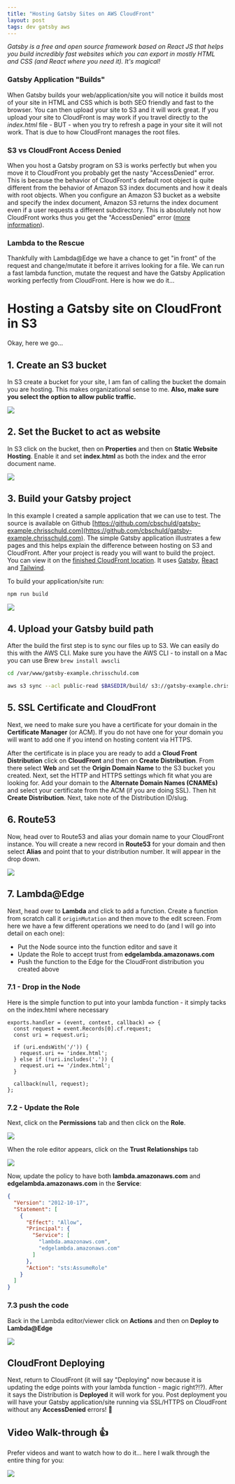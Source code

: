 ```yaml
---
title: "Hosting Gatsby Sites on AWS CloudFront"
layout: post
tags: dev gatsby aws
---
```


*Gatsby is a free and open source framework based on React JS that helps you build incredibly fast websites which you can export in mostly HTML and CSS (and React where you need it).  It's magical!*

### Gatsby Application "Builds"

When Gatsby builds your web/application/site you will notice it builds most of your site in HTML and CSS which is both SEO friendly and fast to the browser.  You can then upload your site to S3 and it will work great.  If you upload your site to CloudFront is may work if you travel directly to the *index.html* file - BUT - when you try to refresh a page in your site it will not work.  That is due to how CloudFront manages the root files.

### S3 vs CloudFront Access Denied 

When you host a Gatsby program on S3 is works perfectly but when you move it to CloudFront you probably get the nasty "AccessDenied" error.  This is because the behavior of CloudFront's default root object is quite different from the behavior of Amazon S3 index documents and how it deals with root objects. When you configure an Amazon S3 bucket as a website and specify the index document, Amazon S3 returns the index document even if a user requests a different subdirectory.  This is absolutely not how CloudFront works thus you get the "AccessDenied" error ([more information](https://docs.aws.amazon.com/AmazonCloudFront/latest/DeveloperGuide/DefaultRootObject.html)).

### Lambda to the Rescue

Thankfully with Lambda@Edge we have a chance to get "in front" of the request and change/mutate it before it arrives looking for a file.  We can run a fast lambda function, mutate the request and have the Gatsby Application working perfectly from CloudFront.  Here is how we do it...

# Hosting a Gatsby site on CloudFront in S3

Okay, here we go...

## 1. Create an S3 bucket

In S3 create a bucket for your site, I am fan of calling the bucket the domain you are hosting.  This makes organizational sense to me.  **Also, make sure you select the option to allow public traffic.**

<img class="screenshot" src="https://s3-us-west-2.amazonaws.com/chrisschuld.com/images/gatsby-cloudfront-hosting-create-bucket.jpg"/>

## 2. Set the Bucket to act as website

In S3 click on the bucket, then on **Properties** and then on **Static Website Hosting**.  Enable it and set **index.html** as both the index and the error document name.

<img class="screenshot" src="https://s3-us-west-2.amazonaws.com/chrisschuld.com/images/gatsby-cloudfront-hosting-static-website-s3.jpg"/>

## 3. Build your Gatsby project

In this example I created a sample application that we can use to test.  The source is available on Github [https://github.com/cbschuld/gatsby-example.chrisschuld.com](https://github.com/cbschuld/gatsby-example.chrisschuld.com).  The simple Gatsby application illustrates a few pages and this helps explain the difference between hosting on S3 and CloudFront.  After your project is ready you will want to build the project.  You can view it on the [finished CloudFront location](https://gatsby-example.chrisschuld.com/).  It uses [Gatsby](https://www.gatsbyjs.org/), [React](https://reactjs.org/) and [Tailwind](https://tailwindcss.com/).

To build your application/site run:

```zsh
npm run build
```

<img class="screenshot" src="https://s3-us-west-2.amazonaws.com/chrisschuld.com/images/gatsby-cloudfront-hosting-build-application.jpg"/>

## 4. Upload your Gatsby build path

After the build the first step is to sync our files up to S3.  We can easily do this with the AWS CLI.  Make sure you have the AWS CLI - to install on a Mac you can use Brew `brew install awscli`

```zsh
cd /var/www/gatsby-example.chrisschuld.com

aws s3 sync --acl public-read $BASEDIR/build/ s3://gatsby-example.chrisschuld.com/ --profile=cbschuld
```

## 5. SSL Certificate and CloudFront

Next, we need to make sure you have a certificate for your domain in the **Certificate Manager** (or ACM).  If you do not have one for your domain you will want to add one if you intend on hosting content via HTTPS.

After the certificate is in place you are ready to add a **Cloud Front Distribution** click on **CloudFront** and then on **Create Distribution**.  From there select **Web** and set the **Origin Domain Name** to the S3 bucket you created.  Next, set the HTTP and HTTPS settings which fit what you are looking for.  Add your domain to the **Alternate Domain Names (CNAMEs)** and select your certificate from the ACM (if you are doing SSL).  Then hit **Create Distribution**.  Next, take note of the Distribution ID/slug.

## 6. Route53

Now, head over to Route53 and alias your domain name to your CloudFront instance.  You will create a new record in **Route53** for your domain and then select **Alias** and point that to your distribution number.  It will appear in the drop down.

<img class="screenshot" src="https://s3-us-west-2.amazonaws.com/chrisschuld.com/images/gatsby-cloudfront-hosting-route53-alias.jpg"/>

## 7. Lambda@Edge

Next, head over to **Lambda** and click to add a function.  Create a function from scratch call it `originMutation` and then move to the edit screen.  From here we have a few different operations we need to do (and I will go into detail on each one):

+ Put the Node source into the function editor and save it
+ Update the Role to accept trust from **edgelambda.amazonaws.com**
+ Push the function to the Edge for the CloudFront distribution you created above

### 7.1 - Drop in the Node

Here is the simple function to put into your lambda function - it simply tacks on the index.html where necessary

```node
exports.handler = (event, context, callback) => {
  const request = event.Records[0].cf.request;
  const uri = request.uri;

  if (uri.endsWith('/')) {
    request.uri += 'index.html';
  } else if (!uri.includes('.')) {
    request.uri += '/index.html';
  }

  callback(null, request);
};
```

### 7.2 - Update the Role

Next, click on the **Permissions** tab and then click on the **Role**.

<img class="screenshot" src="https://s3-us-west-2.amazonaws.com/chrisschuld.com/images/gatsby-cloudfront-hosting-role.jpg"/>

When the role editor appears, click on the **Trust Relationships** tab

<img class="screenshot" src="https://s3-us-west-2.amazonaws.com/chrisschuld.com/images/gatsby-cloudfront-hosting-role-edit-trust.jpg"/>

Now, update the policy to have both **lambda.amazonaws.com** and **edgelambda.amazonaws.com** in the **Service**:

```json
{
  "Version": "2012-10-17",
  "Statement": [
    {
      "Effect": "Allow",
      "Principal": {
        "Service": [
          "lambda.amazonaws.com",
          "edgelambda.amazonaws.com"
        ]
      },
      "Action": "sts:AssumeRole"
    }
  ]
}
```

### 7.3 push the code

Back in the Lambda editor/viewer click on **Actions** and then on **Deploy to Lambda@Edge**

<img class="screenshot" src="https://s3-us-west-2.amazonaws.com/chrisschuld.com/images/gatsby-cloudfront-hosting-deploy-lambda-edge.jpg"/>


## CloudFront Deploying

Next, return to CloudFront (it will say "Deploying" now because it is updating the edge points with your lambda function - magic right?!?).  After it says the Distribution is **Deployed** it will work for you.  Post deployment you will have your Gatsby application/site running via SSL/HTTPS on CloudFront without any **AccessDenied** errors! 🚀

## Video Walk-through 👍

Prefer videos and want to watch how to do it... here I walk through the entire thing for you:

<a href="https://youtu.be/Md284rou07I"><img class="screenshot" src="https://s3-us-west-2.amazonaws.com/chrisschuld.com/images/gatsby-cloudfront-hosting-video-screenshot.jpg"/></a>

